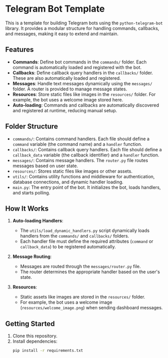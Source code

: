 # Telegram Bot Template

This is a template for building Telegram bots using the `python-telegram-bot` library. It provides a modular structure for handling commands, callbacks, and messages, making it easy to extend and maintain.

## Features

- **Commands**: Define bot commands in the `commands/` folder. Each command is automatically loaded and registered with the bot.
- **Callbacks**: Define callback query handlers in the `callbacks/` folder. These are also automatically loaded and registered.
- **Messages**: Handle text messages dynamically using the `messages/` folder. A router is provided to manage message states.
- **Resources**: Store static files like images in the `resources/` folder. For example, the bot uses a welcome image stored here.
- **Auto-loading**: Commands and callbacks are automatically discovered and registered at runtime, reducing manual setup.

## Folder Structure

- `commands/`: Contains command handlers. Each file should define a `command` variable (the command name) and a `handler` function.
- `callbacks/`: Contains callback query handlers. Each file should define a `callback_data` variable (the callback identifier) and a `handler` function.
- `messages/`: Contains message handlers. The `router.py` file routes messages based on user state.
- `resources/`: Stores static files like images or other assets.
- `utils/`: Contains utility functions and middleware for authentication, database connections, and dynamic handler loading.
- `main.py`: The entry point of the bot. It initializes the bot, loads handlers, and starts polling.

## How It Works

1. **Auto-loading Handlers**:
   - The `utils/load_dynamic_handlers.py` script dynamically loads handlers from the `commands/` and `callbacks/` folders.
   - Each handler file must define the required attributes (`command` or `callback_data`) to be registered automatically.

2. **Message Routing**:
   - Messages are routed through the `messages/router.py` file.
   - The router determines the appropriate handler based on the user's state.

3. **Resources**:
   - Static assets like images are stored in the `resources/` folder.
   - For example, the bot uses a welcome image (`resources/welcome_image.png`) when sending dashboard messages.

## Getting Started

1. Clone this repository.
2. Install dependencies:
   ```bash
   pip install -r requirements.txt